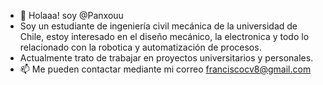 - 👋 Holaaa! soy @Panxouu
- Soy un estudiante de ingeniería civil mecánica de la universidad de Chile, estoy interesado en el diseño mecánico, la electronica y todo lo relacionado con la robotica y automatización de procesos. 
- Actualmente trato de trabajar en proyectos universitarios y personales.
- 📫 Me pueden contactar mediante mi correo franciscocv8@gmail.com

<!---
Panxouu/Panxouu is a ✨ special ✨ repository because its `README.md` (this file) appears on your GitHub profile.
You can click the Preview link to take a look at your changes.
--->
